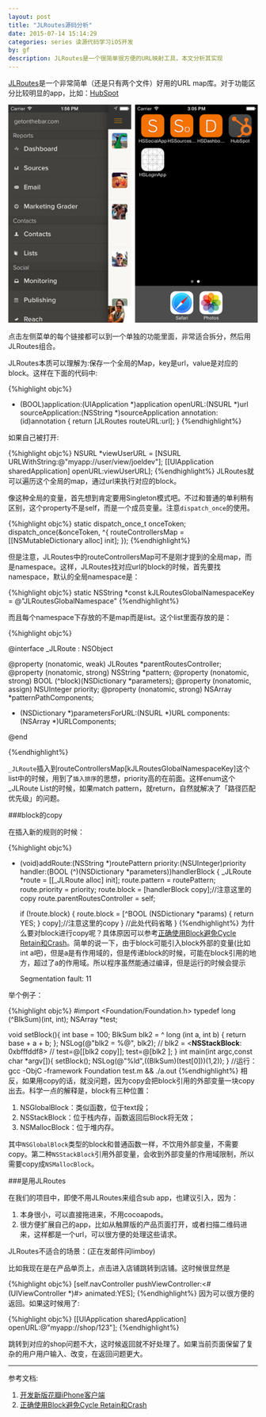 ```yaml
---
layout: post
title: "JLRoutes源码分析"
date: 2015-07-14 15:14:29
categories: series 读源代码学习iOS开发
by: gf
description: JLRoutes是一个很简单很方便的URL映射工具，本文分析其实现
---
```

[JLRoutes](https://github.com/joeldev/JLRoutes)是一个非常简单（还是只有两个文件）好用的URL map库。对于功能区分比较明显的app，比如：[HubSpot](http://product.hubspot.com/blog/architecting-a-large-ios-app-with-cocoapods)

![HubSpot](/images/jlroutes-app-example.png)

点击左侧菜单的每个链接都可以到一个单独的功能里面，非常适合拆分，然后用JLRoutes组合。

JLRoutes本质可以理解为:保存一个全局的Map，key是url，value是对应的block。这样在下面的代码中:

{%highlight objc%}
- (BOOL)application:(UIApplication *)application openURL:(NSURL *)url sourceApplication:(NSString *)sourceApplication annotation:(id)annotation {
  return [JLRoutes routeURL:url];
}
{%endhighlight%}

如果自己被打开:

{%highlight objc%}
NSURL *viewUserURL = [NSURL URLWithString:@"myapp://user/view/joeldev"];
[[UIApplication sharedApplication] openURL:viewUserURL];
{%endhighlight%}
JLRoutes就可以遍历这个全局的map，通过url来执行对应的block。

像这种全局的变量，首先想到肯定要用Singleton模式吧。不过和普通的单利稍有区别，这个property不是self，而是一个成员变量。注意`dispatch_once`的使用。

{%highlight objc%}
static dispatch_once_t onceToken;
dispatch_once(&onceToken, ^{
	routeControllersMap = [[NSMutableDictionary alloc] init];
});
{%endhighlight%}

但是注意，JLRoutes中的routeControllersMap可不是刚才提到的全局map，而是namespace。这样，JLRoutes找对应url的block的时候，首先要找namespace，默认的全局namespace是：

{%highlight objc%}
static NSString *const kJLRoutesGlobalNamespaceKey = @"JLRoutesGlobalNamespace"
{%endhighlight%}

而且每个namespace下存放的不是map而是list。这个list里面存放的是：

{%highlight objc%}


@interface _JLRoute : NSObject

@property (nonatomic, weak) JLRoutes *parentRoutesController;
@property (nonatomic, strong) NSString *pattern;
@property (nonatomic, strong) BOOL (^block)(NSDictionary *parameters);
@property (nonatomic, assign) NSUInteger priority;
@property (nonatomic, strong) NSArray *patternPathComponents;

- (NSDictionary *)parametersForURL:(NSURL *)URL components:(NSArray *)URLComponents;

@end

{%endhighlight%}

`_JLRoute`插入到routeControllersMap[kJLRoutesGlobalNamespaceKey]这个list中的时候，用到了`插入排序`的思想，priority高的在前面。这样enum这个_JLRoute List的时候，如果match pattern，就return，自然就解决了「路径匹配优先级」的问题。

###block的copy

在插入新的规则的时候：

{%highlight objc%}
- (void)addRoute:(NSString *)routePattern priority:(NSUInteger)priority handler:(BOOL (^)(NSDictionary *parameters))handlerBlock {
	_JLRoute *route = [[_JLRoute alloc] init];
	route.pattern = routePattern;
	route.priority = priority;
	route.block = [handlerBlock copy];//注意这里的copy
	route.parentRoutesController = self;
	
	if (!route.block) {
		route.block = [^BOOL (NSDictionary *params) {
			return YES;
		} copy];//注意这里的copy
	}
	//此处代码省略
}
{%endhighlight%}
为什么要对block进行copy呢？具体原因可以参考[正确使用Block避免Cycle Retain和Crash](http://tanqisen.github.io/blog/2013/04/19/gcd-block-cycle-retain/)。简单的说一下，由于block可能引入block外部的变量(比如int a吧)，但是a是有作用域的，但是传递block的时候，可能在block引用的地方，超过了a的作用域。所以程序虽然能通过编译，但是运行的时候会提示

	Segmentation fault: 11

举个例子：

{%highlight objc%}
#import <Foundation/Foundation.h>
typedef long (^BlkSum)(int, int);
NSArray *test;

void setBlock(){
	int base = 100;
	BlkSum blk2 = ^ long (int a, int b) {
		return base + a + b;
	};
	NSLog(@"blk2 = %@", blk2); // blk2 = <__NSStackBlock__: 0xbfffddf8>
	// test=@[[blk2 copy]];
	test=@[blk2 ];
}
int main(int argc,const char *argv[]){
	setBlock();
	NSLog(@"%ld",((BlkSum)(test[0]))(1,2));
}
//运行：gcc -ObjC -framework Foundation test.m && ./a.out
{%endhighlight%}
相反，如果用copy的话，就没问题，因为copy会把block引用的外部变量一块copy出去。科学一点的解释是，block有三种位置：

1. NSGlobalBlock：类似函数，位于text段；
2. NSStackBlock：位于栈内存，函数返回后Block将无效；
3. NSMallocBlock：位于堆内存。

其中`NSGlobalBlock`类型的block和普通函数一样，不饮用外部变量，不需要copy。第二种`NSStackBlock`引用外部变量，会收到外部变量的作用域限制，所以需要copy成`NSMallocBlock`。

###是用JLRoutes

在我们的项目中，即使不用JLRoutes来组合sub app，也建议引入，因为：

1. 本身很小，可以直接拖进来，不用cocoapods。
2. 很方便扩展自己的app，比如从触屏版的产品页面打开，或者扫描二维码进来，这样都是一个url，可以很方便的处理这些请求。

JLRoutes不适合的场景：(正在发邮件问limboy)

比如我现在是在产品单页上，点击进入店铺跳转到店铺。这时候很显然是

{%highlight objc%}
 [self.navController pushViewController:<#(UIViewController *)#> animated:YES];
{%endhighlight%}
因为可以很方便的返回。如果这时候用了:

{%highlight objc%}
[[UIApplication sharedApplication] openURL:@"myapp://shop/123"];
{%endhighlight%}

跳转到对应的shop问题不大，这时候返回就不好处理了。如果当前页面保留了复杂的用户用户输入、改变，在返回问题更大。

------
参考文档:

1. [开发新版花瓣iPhone客户端](http://limboy.me/ios/2014/03/23/huaban-app-redesign.html)
2. [正确使用Block避免Cycle Retain和Crash](http://tanqisen.github.io/blog/2013/04/19/gcd-block-cycle-retain/)